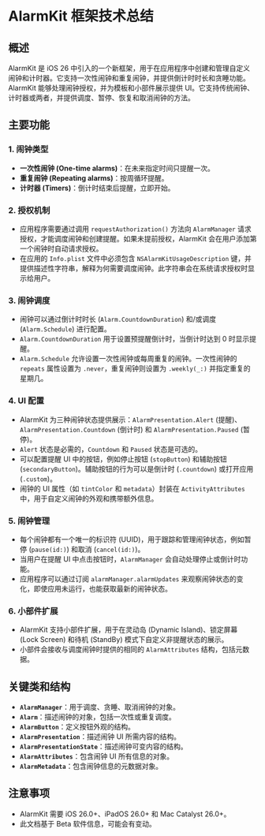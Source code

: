 <!--
 * @Author: slw 18071715194@189.cn
 * @Date: 2025-07-24 15:08:02
 * @LastEditors: slw 18071715194@189.cn
 * @LastEditTime: 2025-07-26 22:09:31
 * @FilePath: /iOS Alarm App Design with AlarmKit and Customization/AlarmKit 框架技术总结.md
 * @Description: 这是默认设置,请设置`customMade`, 打开koroFileHeader查看配置 进行设置: https://github.com/OBKoro1/koro1FileHeader/wiki/%E9%85%8D%E7%BD%AE
-->
# AlarmKit 框架技术总结

## 概述
AlarmKit 是 iOS 26 中引入的一个新框架，用于在应用程序中创建和管理自定义闹钟和计时器。它支持一次性闹钟和重复闹钟，并提供倒计时时长和贪睡功能。AlarmKit 能够处理闹钟授权，并为模板和小部件展示提供 UI。它支持传统闹钟、计时器或两者，并提供调度、暂停、恢复和取消闹钟的方法。

## 主要功能

### 1. 闹钟类型
*   **一次性闹钟 (One-time alarms)**：在未来指定时间只提醒一次。
*   **重复闹钟 (Repeating alarms)**：按周循环提醒。
*   **计时器 (Timers)**：倒计时结束后提醒，立即开始。

### 2. 授权机制
*   应用程序需要通过调用 `requestAuthorization()` 方法向 `AlarmManager` 请求授权，才能调度闹钟和创建提醒。如果未提前授权，AlarmKit 会在用户添加第一个闹钟时自动请求授权。
*   在应用的 `Info.plist` 文件中必须包含 `NSAlarmKitUsageDescription` 键，并提供描述性字符串，解释为何需要调度闹钟。此字符串会在系统请求授权时显示给用户。

### 3. 闹钟调度
*   闹钟可以通过倒计时时长 (`Alarm.CountdownDuration`) 和/或调度 (`Alarm.Schedule`) 进行配置。
*   `Alarm.CountdownDuration` 用于设置预提醒倒计时，当倒计时达到 0 时显示提醒。
*   `Alarm.Schedule` 允许设置一次性闹钟或每周重复的闹钟。一次性闹钟的 `repeats` 属性设置为 `.never`，重复闹钟则设置为 `.weekly(_:)` 并指定重复的星期几。

### 4. UI 配置
*   AlarmKit 为三种闹钟状态提供展示：`AlarmPresentation.Alert` (提醒)、`AlarmPresentation.Countdown` (倒计时) 和 `AlarmPresentation.Paused` (暂停)。
*   `Alert` 状态是必需的，`Countdown` 和 `Paused` 状态是可选的。
*   可以配置提醒 UI 中的按钮，例如停止按钮 (`stopButton`) 和辅助按钮 (`secondaryButton`)。辅助按钮的行为可以是倒计时 (`.countdown`) 或打开应用 (`.custom`)。
*   闹钟的 UI 属性（如 `tintColor` 和 `metadata`）封装在 `ActivityAttributes` 中，用于自定义闹钟的外观和携带额外信息。

### 5. 闹钟管理
*   每个闹钟都有一个唯一的标识符 (UUID)，用于跟踪和管理闹钟状态，例如暂停 (`pause(id:)`) 和取消 (`cancel(id:)`)。
*   当用户在提醒 UI 中点击按钮时，`AlarmManager` 会自动处理停止或倒计时功能。
*   应用程序可以通过订阅 `alarmManager.alarmUpdates` 来观察闹钟状态的变化，即使应用未运行，也能获取最新的闹钟状态。

### 6. 小部件扩展
*   AlarmKit 支持小部件扩展，用于在灵动岛 (Dynamic Island)、锁定屏幕 (Lock Screen) 和待机 (StandBy) 模式下自定义非提醒状态的展示。
*   小部件会接收与调度闹钟时提供的相同的 `AlarmAttributes` 结构，包括元数据。

## 关键类和结构
*   **`AlarmManager`**：用于调度、贪睡、取消闹钟的对象。
*   **`Alarm`**：描述闹钟的对象，包括一次性或重复调度。
*   **`AlarmButton`**：定义按钮外观的结构。
*   **`AlarmPresentation`**：描述闹钟 UI 所需内容的结构。
*   **`AlarmPresentationState`**：描述闹钟可变内容的结构。
*   **`AlarmAttributes`**：包含闹钟 UI 所有信息的对象。
*   **`AlarmMetadata`**：包含闹钟信息的元数据对象。

## 注意事项
*   AlarmKit 需要 iOS 26.0+、iPadOS 26.0+ 和 Mac Catalyst 26.0+。
*   此文档基于 Beta 软件信息，可能会有变动。

